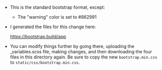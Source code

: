 
* This is the standard bootstrap format, except:

  * The "warning" color is set to #862991

* I generated the files for this change here:

    https://bootstrap.build/app

* You can modify things further by going there, uploading the
  _variables.scss file, making changes, and then downloading the four
  files in this directory again.  Be sure to copy the new
  `bootstrap.min.css` to `static/css/bootstrap.min.css`.

